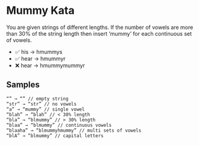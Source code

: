 # Mummy Kata

You are given strings of different lengths. If the number of vowels are more than 30% of the string length then insert ‘mummy’ for each continuous set of vowels.

- ✅ his → hmummys
- ✅ hear → hmummyr
- ❌ hear → hmummymummyr

## Samples

```
“” → “” // empty string
“str” → “str” // no vowels
“a” → “mummy” // single vowel
“blah” → “blah” // < 30% length
“bla” → “blmummy” // > 30% length
“blaa” → “blmummy” // continuous vowels
“blaaha” → “blmummyhmummy” // multi sets of vowels
“blA” → “blmummy” // capital letters
```
